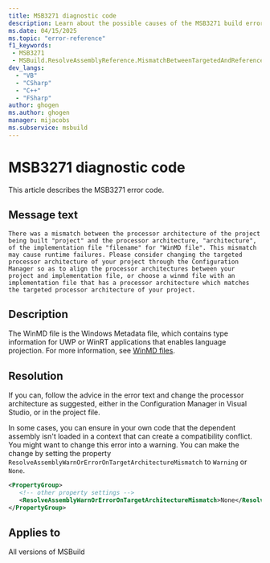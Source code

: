 ```yaml
---
title: MSB3271 diagnostic code
description: Learn about the possible causes of the MSB3271 build error and get troubleshooting tips.
ms.date: 04/15/2025
ms.topic: "error-reference"
f1_keywords:
 - MSB3271
 - MSBuild.ResolveAssemblyReference.MismatchBetweenTargetedAndReferencedArchOfImplementation
dev_langs:
  - "VB"
  - "CSharp"
  - "C++"
  - "FSharp"
author: ghogen
ms.author: ghogen
manager: mijacobs
ms.subservice: msbuild
---
```

# MSB3271 diagnostic code

<!-- :::ErrorDefinitionDescription::: -->
<!-- :::editable-content name="introDescription"::: -->
This article describes the MSB3271 error code.
<!-- :::editable-content-end::: -->

## Message text

`There was a mismatch between the processor architecture of the project being built "project" and the processor architecture, "architecture", of the implementation file "filename" for "WinMD file". This mismatch may cause runtime failures. Please consider changing the targeted processor architecture of your project through the Configuration Manager so as to align the processor architectures between your project and implementation file, or choose a winmd file with an implementation file that has a processor architecture which matches the targeted processor architecture of your project.`

<!-- :::editable-content name="postOutputDescription"::: -->
## Description

The WinMD file is the Windows Metadata file, which contains type information for UWP or WinRT applications that enables language projection. For more information, see [WinMD files](/uwp/winrt-cref/winmd-files).

## Resolution

If you can, follow the advice in the error text and change the processor architecture as suggested, either in the Configuration Manager in Visual Studio, or in the project file.

In some cases, you can ensure in your own code that the dependent assembly isn't loaded in a context that can create a compatibility conflict. You might want to change this error into a warning. You can make the change by setting the property `ResolveAssemblyWarnOrErrorOnTargetArchitectureMismatch` to `Warning` or `None`.

```xml
<PropertyGroup>
   <!-- other property settings -->
   <ResolveAssemblyWarnOrErrorOnTargetArchitectureMismatch>None</ResolveAssemblyWarnOrErrorOnTargetArchitectureMismatch>
</PropertyGroup>
```

## Applies to

All versions of MSBuild